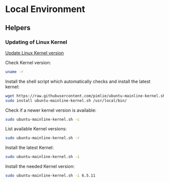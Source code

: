 # Local Environment

## Helpers

### Updating of Linux Kernel

[Update Linux Kernel version](https://askubuntu.com/questions/1388115/how-do-i-update-my-kernel-to-the-latest-one)

Check Kernel version:

```bash
uname -r
```

Install the shell script which automatically checks and install the latest kernel:
```bash
wget https://raw.githubusercontent.com/pimlie/ubuntu-mainline-kernel.sh/master/ubuntu-mainline-kernel.sh
sudo install ubuntu-mainline-kernel.sh /usr/local/bin/
```

Check if a newer kernel version is available:

```bash
sudo ubuntu-mainline-kernel.sh -c
```

List available Kernel versions:

```bash
sudo ubuntu-mainline-kernel.sh -r
```

Install the latest Kernel:

```bash
sudo ubuntu-mainline-kernel.sh -i
```

Install the needed Kernel version:
```bash
sudo ubuntu-mainline-kernel.sh -i 6.5.11
```